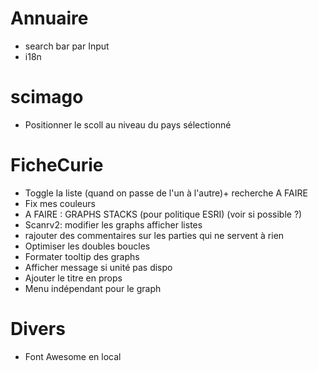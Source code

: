 # Annuaire
- search bar par Input
- i18n

# scimago
- Positionner le scoll au niveau du pays sélectionné

# FicheCurie
- Toggle la liste (quand on passe de l'un à l'autre)+ recherche A FAIRE
- Fix mes couleurs
- A FAIRE : GRAPHS STACKS (pour politique ESRI) (voir si possible ?)
- Scanrv2: modifier les graphs afficher listes
- rajouter des commentaires sur les parties qui ne servent à rien
- Optimiser les doubles boucles
- Formater tooltip des graphs
- Afficher message si unité pas dispo
- Ajouter le titre en props
- Menu indépendant pour le graph

# Divers
- Font Awesome en local
